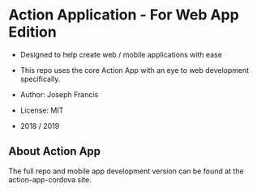 # Action Application - For Web App Edition 
* Designed to help create web / mobile applications with ease
* This repo uses the core Action App with an eye to web development specifically.  

* Author: Joseph Francis
* License: MIT
* 2018 / 2019

## About Action App  
The full repo and mobile app development version can be found at the action-app-cordova site.


